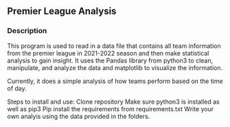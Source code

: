 ## Premier League Analysis

### Description
This program is used to read in a data file that contains all team information from the premier league in 2021-2022 season and then make statistical analysis to gain insight.
It uses the Pandas library from python3 to clean, manipulate, and analyze the data and matplotlib to visualize the information.

Currently, it does a simple analysis of how teams perform based on the time of day.

Steps to install and use:
Clone repository
Make sure python3 is installed as well as pip3
Pip install the requirements from requirements.txt
Write your own analyis using the data provided in the folders.
